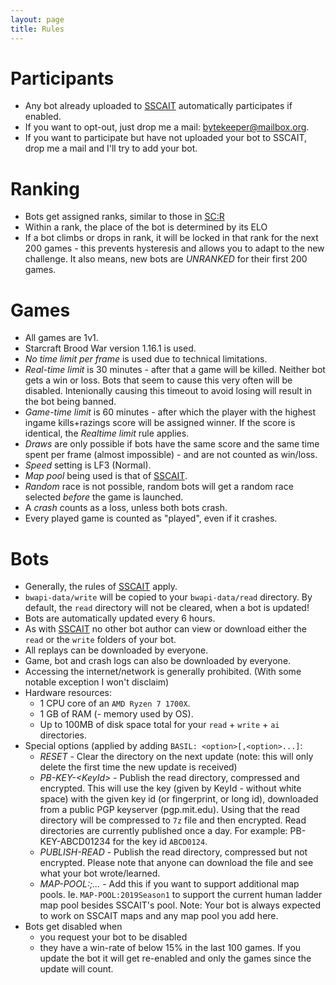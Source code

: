 ```yaml
---
layout: page
title: Rules
---
```


Participants
============
* Any bot already uploaded to [SSCAIT] automatically participates if enabled.
* If you want to opt-out, just drop me a mail: [bytekeeper@mailbox.org](mailto:bytekeeper@mailbox.org).
* If you want to participate but have not uploaded your bot to SSCAIT, drop me a mail and I'll try to add your bot.

Ranking
=======
* Bots get assigned ranks, similar to those in [SC:R](https://liquipedia.net/starcraft/StarCraft_Remastered_Ladder)
* Within a rank, the place of the bot is determined by its ELO
* If a bot climbs or drops in rank, it will be locked in that rank for the next 200 games - this prevents hysteresis and allows you to adapt to the new challenge. It also means, new bots are *UNRANKED* for their first 200 games.

Games
=====
* All games are 1v1.
* Starcraft Brood War version 1.16.1 is used.
* *No time limit per frame* is used due to technical limitations.
* *Real-time limit* is 30 minutes - after that a game will be killed. Neither bot gets a win or loss. Bots that seem to cause this very often will be disabled. Intenionally causing this timeout to avoid losing will result in the bot being banned.
* *Game-time limit* is 60 minutes - after which the player with the highest ingame kills+razings score will be assigned winner. If the score is identical, the *Realtime limit* rule applies.
* *Draws* are only possible if bots have the same score and the same time spent per frame (almost impossible) - and are not counted as win/loss.
* *Speed* setting is LF3 (Normal).
* *Map pool* being used is that of [SSCAIT](https://sscaitournament.com/index.php?action=maps).
* *Random* race is not possible, random bots will get a random race selected _before_ the game is launched.
* A *crash* counts as a loss, unless both bots crash.
* Every played game is counted as "played", even if it crashes.

Bots
====
* Generally, the rules of [SSCAIT](https://sscaitournament.com/index.php?action=rules) apply.
* `bwapi-data/write` will be copied to your `bwapi-data/read` directory. By default, the `read` directory will not be cleared, when a bot is updated!
* Bots are automatically updated every 6 hours.
* As with [SSCAIT] no other bot author can view or download either the `read` or the `write` folders of your bot.
* All replays can be downloaded by everyone.
* Game, bot and crash logs can also be downloaded by everyone.
* Accessing the internet/network is generally prohibited. (With some notable exception I won't disclaim)
* Hardware resources: 
  * 1 CPU core of an `AMD Ryzen 7 1700X`.
  * 1 GB of RAM (- memory used by OS).
  * Up to 100MB of disk space total for your `read` + `write` + `ai` directories.
* Special options (applied by adding `BASIL: <option>[,<option>...]`:
  * *RESET* - Clear the directory on the next update (note: this will only delete the first time the new update is received) 
  * *PB-KEY-\<KeyId\>* - Publish the read directory, compressed and encrypted. This will use the key (given by KeyId - without white space) with the given key id (or fingerprint, or long id), downloaded from a public PGP keyserver (pgp.mit.edu). Using that the read directory will be compressed to `7z` file and then encrypted. Read directories are currently published once a day. For example: PB-KEY-ABCD01234 for the key id `ABCD0124`.
  * *PUBLISH-READ* - Publish the read directory, compressed but not encrypted. Please note that anyone can download the file and see what your bot wrote/learned.
  * *MAP-POOL:<Pool>;<Pool>...* - Add this if you want to support additional map pools. Ie. `MAP-POOL:2019Season1` to support the current human ladder map pool besides SSCAIT's pool. Note: Your bot is always expected to work on SSCAIT maps and any map pool you add here.
* Bots get disabled when
  * you request your bot to be disabled
  * they have a win-rate of below 15% in the last 100 games. If you update the bot it will get re-enabled and only the games since the update will count.

[SSCAIT]: https://sscaitournament.com/
